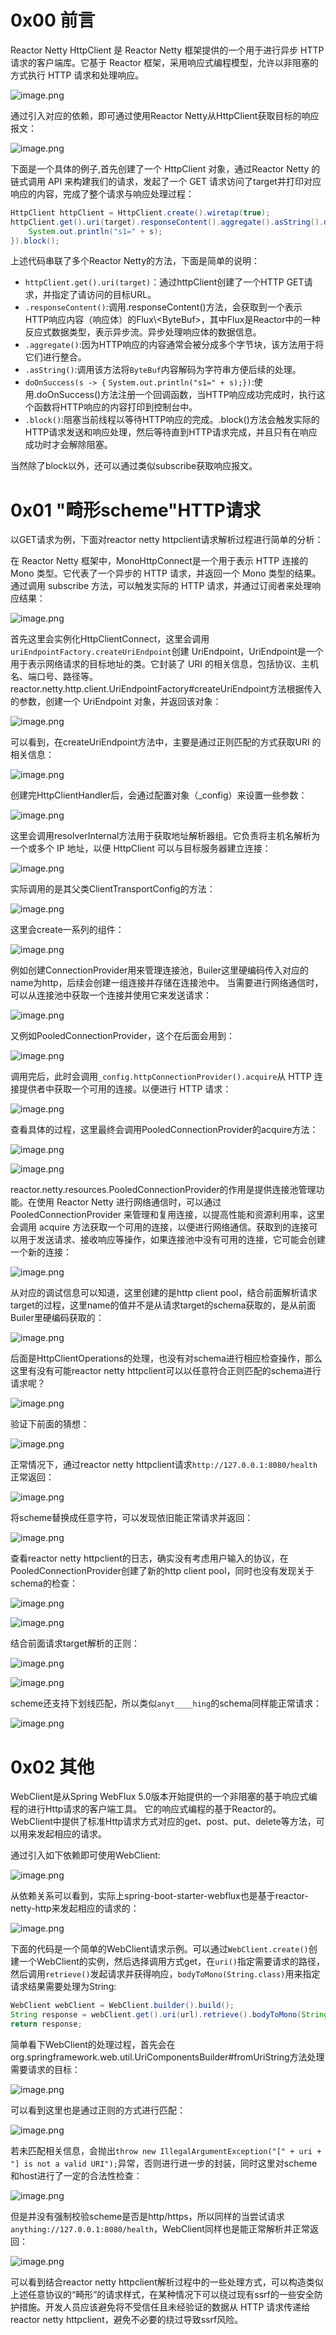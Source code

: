 0x00 前言
=======

 Reactor Netty HttpClient 是 Reactor Netty 框架提供的一个用于进行异步 HTTP 请求的客户端库。它基于 Reactor 框架，采用响应式编程模型，允许以非阻塞的方式执行 HTTP 请求和处理响应。

![image.png](https://shs3.b.qianxin.com/attack_forum/2023/11/attach-6ba7485c31fa23a6d7396d77241628133f6a1f9b.png)

 通过引入对应的依赖，即可通过使用Reactor Netty从HttpClient获取目标的响应报文：

![image.png](https://shs3.b.qianxin.com/attack_forum/2023/11/attach-7b9e30a08763e0253f9db6955b44d070b8f1acf7.png)

 下面是一个具体的例子,首先创建了一个 HttpClient 对象，通过Reactor Netty 的链式调用 API 来构建我们的请求，发起了一个 GET 请求访问了target并打印对应响应的内容，完成了整个请求与响应处理过程：

```Java
HttpClient httpClient = HttpClient.create().wiretap(true);
httpClient.get().uri(target).responseContent().aggregate().asString().doOnSuccess(s -> {
    System.out.println("s1=" + s);
}).block();
```

 上述代码串联了多个Reactor Netty的方法，下面是简单的说明：

- `httpClient.get().uri(target)`：通过httpClient创建了一个HTTP GET请求，并指定了请访问的目标URL。
- `.responseContent()`:调用.responseContent()方法，会获取到一个表示HTTP响应内容（响应体）的Flux\\&lt;ByteBuf&gt;，其中Flux是Reactor中的一种反应式数据类型，表示异步流。异步处理响应体的数据信息。
- `.aggregate()`:因为HTTP响应的内容通常会被分成多个字节块，该方法用于将它们进行整合。
- `.asString()`:调用该方法将`ByteBuf`内容解码为字符串方便后续的处理。
- `doOnSuccess(s -> {` `System.out.println("s1=" + s);})`:使用.doOnSuccess()方法注册一个回调函数，当HTTP响应成功完成时，执行这个函数将HTTP响应的内容打印到控制台中。
- `.block()`:阻塞当前线程以等待HTTP响应的完成。.block()方法会触发实际的HTTP请求发送和响应处理，然后等待直到HTTP请求完成，并且只有在响应成功时才会解除阻塞。

 当然除了block以外，还可以通过类似subscribe获取响应报文。

0x01 "畸形scheme"HTTP请求
=====================

 以GET请求为例，下面对reactor netty httpclient请求解析过程进行简单的分析：

 在 Reactor Netty 框架中，MonoHttpConnect是一个用于表示 HTTP 连接的 Mono 类型。它代表了一个异步的 HTTP 请求，并返回一个 Mono 类型的结果。通过调用 subscribe 方法，可以触发实际的 HTTP 请求，并通过订阅者来处理响应结果：

![image.png](https://shs3.b.qianxin.com/attack_forum/2023/11/attach-4c363a05a8d49fadd2595cc9e49968f0eabc13cc.png)

 首先这里会实例化HttpClientConnect，这里会调用`uriEndpointFactory.createUriEndpoint`创建 UriEndpoint，UriEndpoint是一个用于表示网络请求的目标地址的类。它封装了 URI 的相关信息，包括协议、主机名、端口号、路径等。reactor.netty.http.client.UriEndpointFactory#createUriEndpoint方法根据传入的参数，创建一个 UriEndpoint 对象，并返回该对象：

![image.png](https://shs3.b.qianxin.com/attack_forum/2023/11/attach-c260dc37f9b111e207b707edc8d7f8a5002f048c.png)

 可以看到，在createUriEndpoint方法中，主要是通过正则匹配的方式获取URI 的相关信息：

![image.png](https://shs3.b.qianxin.com/attack_forum/2023/11/attach-0b4519a6b28ec1a25ca8d282f3661af615aba422.png)

 创建完HttpClientHandler后，会通过配置对象（\_config）来设置一些参数：

![image.png](https://shs3.b.qianxin.com/attack_forum/2023/11/attach-a92f90a2e5cc5bfd22ea237bce7f5a64d6500369.png)

 这里会调用resolverInternal方法用于获取地址解析器组。它负责将主机名解析为一个或多个 IP 地址，以便 HttpClient 可以与目标服务器建立连接：

![image.png](https://shs3.b.qianxin.com/attack_forum/2023/11/attach-0c56a32d3a7bd77d12d23f5f6e8641c5e6f62a6a.png)

 实际调用的是其父类ClientTransportConfig的方法：

![image.png](https://shs3.b.qianxin.com/attack_forum/2023/11/attach-6ba03085917a5584c807ff5c52c65f5b97aa2d71.png)

 这里会create一系列的组件：

![image.png](https://shs3.b.qianxin.com/attack_forum/2023/11/attach-312646d9f957be9d9be00a26266f9b96e77e12ff.png)

 例如创建ConnectionProvider用来管理连接池，Builer这里硬编码传入对应的name为http，后续会创建一组连接并存储在连接池中。 当需要进行网络通信时，可以从连接池中获取一个连接并使用它来发送请求：

![image.png](https://shs3.b.qianxin.com/attack_forum/2023/11/attach-068a9d9a20e3dd7de38f9ee8b4cc1762975e2864.png)

 又例如PooledConnectionProvider，这个在后面会用到：

![image.png](https://shs3.b.qianxin.com/attack_forum/2023/11/attach-d30a83de7af0133b4d32eaf63fc4c44229393975.png)

 调用完后，此时会调用`_config.httpConnectionProvider().acquire`从 HTTP 连接提供者中获取一个可用的连接。以便进行 HTTP 请求：

![image.png](https://shs3.b.qianxin.com/attack_forum/2023/11/attach-918797170c4d6b054c5b6637e6f2e588bbd1b73c.png)

 查看具体的过程，这里最终会调用PooledConnectionProvider的acquire方法：

![image.png](https://shs3.b.qianxin.com/attack_forum/2023/11/attach-c7509a5f1cc041de78839e12503a6cfb505b94d3.png)

![image.png](https://shs3.b.qianxin.com/attack_forum/2023/11/attach-deb3f4f4abd828f40cfc74df4554d4061672ad12.png)

 reactor.netty.resources.PooledConnectionProvider的作用是提供连接池管理功能。在使用 Reactor Netty 进行网络通信时，可以通过 PooledConnectionProvider 来管理和复用连接，以提高性能和资源利用率，这里会调用 acquire 方法获取一个可用的连接，以便进行网络通信。获取到的连接可以用于发送请求、接收响应等操作，如果连接池中没有可用的连接，它可能会创建一个新的连接：

![image.png](https://shs3.b.qianxin.com/attack_forum/2023/11/attach-5a493fa87684fcc3c8af867c9ce6f7cfeccb0749.png)

 从对应的调试信息可以知道，这里创建的是http client pool，结合前面解析请求target的过程，这里name的值并不是从请求target的schema获取的，是从前面Builer里硬编码获取的：

![image.png](https://shs3.b.qianxin.com/attack_forum/2023/11/attach-661436d79a6bd03dfb0f5078b64a18e53b99f436.png)

 后面是HttpClientOperations的处理，也没有对schema进行相应检查操作，那么这里有没有可能reactor netty httpclient可以以任意符合正则匹配的schema进行请求呢？

![image.png](https://shs3.b.qianxin.com/attack_forum/2023/11/attach-607a8c780f4a40b53161666cb256cd84cf8651f6.png)

 验证下前面的猜想：

![image.png](https://shs3.b.qianxin.com/attack_forum/2023/11/attach-ccb8edca74eceec11f38747e46b7e86cb4b774bb.png)

 正常情况下，通过reactor netty httpclient请求`http://127.0.0.1:8080/health`正常返回：

![image.png](https://shs3.b.qianxin.com/attack_forum/2023/11/attach-910e83a34d0b8a12f38f2219a52ba7fb0de4df4e.png)

 将scheme替换成任意字符，可以发现依旧能正常请求并返回：

![image.png](https://shs3.b.qianxin.com/attack_forum/2023/11/attach-fadeb3a28c39fde59ede707d1e9e8b4a11267345.png)

 查看reactor netty httpclient的日志，确实没有考虑用户输入的协议，在PooledConnectionProvider创建了新的http client pool，同时也没有发现关于schema的检查：

![image.png](https://shs3.b.qianxin.com/attack_forum/2023/11/attach-70e1b486c5bc3254d5e5d903ed615471a28ced7a.png)

![image.png](https://shs3.b.qianxin.com/attack_forum/2023/11/attach-1869051020bc226d37ae83480797652d6f8d6d84.png)

 结合前面请求target解析的正则：

![image.png](https://shs3.b.qianxin.com/attack_forum/2023/11/attach-b636c1e43eb37de20d340cdadc64ab5b8e435ccf.png)

![image.png](https://shs3.b.qianxin.com/attack_forum/2023/11/attach-e85f6e446ee0bf0e42408729be88e6faac34bd56.png)

 scheme还支持下划线匹配，所以类似`anyt____hing`的schema同样能正常请求：

![image.png](https://shs3.b.qianxin.com/attack_forum/2023/11/attach-3bf7bf1fbf8144398573864b587cfba2025ef862.png)

0x02 其他
=======

 WebClient是从Spring WebFlux 5.0版本开始提供的一个非阻塞的基于响应式编程的进行Http请求的客户端工具。 它的响应式编程的基于Reactor的。 WebClient中提供了标准Http请求方式对应的get、post、put、delete等方法，可以用来发起相应的请求。

 通过引入如下依赖即可使用WebClient:

![image.png](https://shs3.b.qianxin.com/attack_forum/2023/11/attach-fe2ee5238a5d6e2ed41c99b28001c65863c66382.png)

 从依赖关系可以看到，实际上spring-boot-starter-webflux也是基于reactor-netty-http来发起相应的请求的：

![image.png](https://shs3.b.qianxin.com/attack_forum/2023/11/attach-6e209afc8cd0d4af887220778abf7b88edcd18cc.png)

 下面的代码是一个简单的WebClient请求示例。可以通过`WebClient.create()`创建一个WebClient的实例，然后选择调用方式get，在`uri()`指定需要请求的路径，然后调用`retrieve()`发起请求并获得响应，`bodyToMono(String.class)`用来指定请求结果需要处理为String:

```Java
WebClient webClient = WebClient.builder().build();
String response = webClient.get().uri(url).retrieve().bodyToMono(String.class).block();
return response;
```

 简单看下WebClient的处理过程，首先会在org.springframework.web.util.UriComponentsBuilder#fromUriString方法处理需要请求的目标：

![image.png](https://shs3.b.qianxin.com/attack_forum/2023/11/attach-519106ad52a742b8a122aaff385db8508159e6d2.png)

 可以看到这里也是通过正则的方式进行匹配：

![image.png](https://shs3.b.qianxin.com/attack_forum/2023/11/attach-9090cd9640aa4c66e3badfb498d273fe9a516bd3.png)

 若未匹配相关信息，会抛出`throw new IllegalArgumentException("[" + uri + "] is not a valid URI");`异常，否则进行进一步的封装，同时这里对scheme和host进行了一定的合法性检查：

![image.png](https://shs3.b.qianxin.com/attack_forum/2023/11/attach-e499d11cfa2dd69299a58801603907dc1770ef1b.png)

 但是并没有强制校验scheme是否是http/https，所以同样的当尝试请求`anything://127.0.0.1:8080/health`，WebClient同样也是能正常解析并正常返回：

![image.png](https://shs3.b.qianxin.com/attack_forum/2023/11/attach-a785a00a83f1eeefb430a9903617571df93309f1.png)

 可以看到结合reactor netty httpclient解析过程中的一些处理方式，可以构造类似上述任意协议的“畸形”的请求样式，在某种情况下可以绕过现有ssrf的一些安全防护措施。开发人员应该避免将不受信任且未经验证的数据从 HTTP 请求传递给reactor netty httpclient，避免不必要的绕过导致ssrf风险。